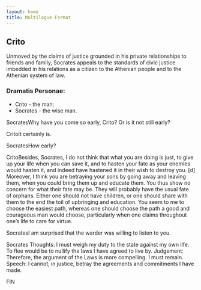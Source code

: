 ```yaml
---
layout: home
title: Multilogue Format
---
```


<div class="multilogue-container">
  <!-- 1. The Title -->
  <h2 class="multilogue-title">Crito</h2>

  <!-- 2. The Introduction -->
  <p class="multilogue-introduction">
    Unmoved by the claims of justice grounded in his private relationships to friends and family, Socrates appeals to the standards of civic justice imbedded in his relations as a citizen to the Athenian people and to the Athenian system of law.
  </p>

  <!-- 3. The Dramatis Personae -->
  <div class="dramatis-personae">
    <h3>Dramatis Personae:</h3>
    <ul>
      <li><span class="name">Crito</span> - the man;</li>
      <li><span class="name">Socrates</span> - the wise man.</li>
    </ul>
  </div>

  <!-- 4. The Conversation -->
  <div class="conversation">
    <p class="utterance">
      <span class="speaker">Socrates</span>Why have you come so early, Crito? Or is it not still early?
    </p>
    <p class="utterance">
      <span class="speaker">Crito</span>It certainly is.
    </p>
    <p class="utterance">
      <span class="speaker">Socrates</span>How early?
    </p>
    <p class="utterance">
      <span class="speaker">Crito</span>Besides, Socrates, I do not think that what you are doing is just, to give up your life when you can save it, and to hasten your fate as your enemies would hasten it, and indeed have hastened it in their wish to destroy you. [d] Moreover, I think you are betraying your sons by going away and leaving them, when you could bring them up and educate them. You thus show no concern for what their fate may be. They will probably have the usual fate of orphans. Either one should not have children, or one should share with them to the end the toil of upbringing and education. You seem to me to choose the easiest path, whereas one should choose the path a good and courageous man would choose, particularly when one claims throughout one’s life to care for virtue.
    </p>
    <p class="utterance">
      <span class="speaker">Socrates</span>I am surprised that the warder was willing to listen to you.
    </p>
    <!-- Example of a complex utterance with structured parts -->
    <p class="utterance">
      <span class="speaker">Socrates</span>
      <span class="part-label">Thoughts:</span> I must weigh my duty to the state against my own life. To flee would be to nullify the laws I have agreed to live by.
      <span class="part-label">Judgement:</span> Therefore, the argument of the Laws is more compelling. I must remain.
      <span class="part-label">Speech:</span> I cannot, in justice, betray the agreements and commitments I have made.
    </p>
  </div>

  <!-- 5. The End Marker -->
  <p class="multilogue-fin">FIN</p>
</div>